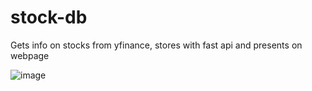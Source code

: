 # stock-db
Gets info on stocks from yfinance, stores with fast api and presents on webpage

![image](https://user-images.githubusercontent.com/13869543/186407898-e5dab511-af72-46ff-90d0-37539d0a5086.png)
